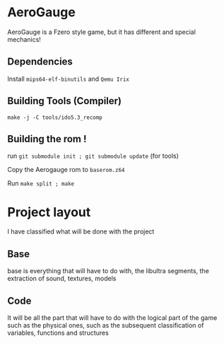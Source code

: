 # AeroGauge
AeroGauge is a Fzero style game, but it has different and special mechanics!

## Dependencies

Install ``mips64-elf-binutils`` and ``Qemu Irix``

## Building Tools (Compiler)
 ``make -j -C tools/ido5.3_recomp``

## Building the rom !
run ``git submodule init ; git submodule update`` (for tools)

Copy the Aerogauge rom to ``baserom.z64``

Run ``make split ; make``

# Project layout 

I have classified what will be done with the project

## Base

base is everything that will have to do with, the libultra segments, the extraction of sound, textures, models

## Code

It will be all the part that will have to do with the logical part of the game such as the physical ones, such as the subsequent classification of variables, functions and structures
